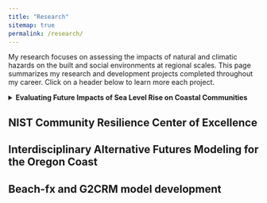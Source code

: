 ```yaml
---
title: "Research"
sitemap: true
permalink: /research/
---
```


My research focuses on assessing the impacts of natural and climatic hazards on the built and social environments at regional scales. This page summarizes my research and development projects completed throughout my career. Click on a header below to learn more each project. 


<!-- Hurricane Overland Hazards and the Built Environment
------
This work focuses on ___ 

 -->


<details>
<summary> <b>Evaluating Future Impacts of Sea Level Rise on Coastal Communities </b> </summary>

<i> Summary: </i> <br>
I completed this work during my time as a National Research Council Postdoctoral Fellow at NIST. The objective of this work was to develop decision-support tools to help communities become more resilient to chronic hazards that are associated with a changing climate. In particular, I focused on flooding due to sea-level rise and high tides, and the resulting impacts on buildings, electric power, and transportation networks. 
<br><br>

<i> Nice Figures: </i> <br>
<img src="../images/research/fig6-exposure.pdf">
<img src="">

<br>

<i>Research products originating from this project</i>: <br>
Two manuscripts (<a href="https://doi.org/10.1016/j.ijdrr.2025.105649">1</a>, <a href="https://doi.org/10.1016/j.ijdrr.2025.105742">2</a>), one Jupyter notebook (<a href="https://doi.org/10.5281/zenodo.11402964">1</a>), and one geospatial agent-based model (<a href="https://doi.org/10.5281/zenodo.15120768">1</a>). <br><br>


<i> Funding</i>: <br>
Two years of salary plus travel assistance. <br><br>

</details>



NIST Community Resilience Center of Excellence 
------

Interdisciplinary Alternative Futures Modeling for the Oregon Coast 
------

Beach-fx and G2CRM model development 
------
